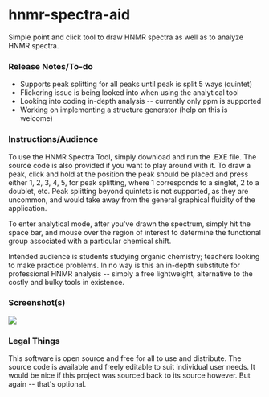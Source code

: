 # hnmr-spectra-aid

Simple point and click tool to draw HNMR spectra as well as to analyze HNMR spectra.

### Release Notes/To-do
* Supports peak splitting for all peaks until peak is split 5 ways (quintet)
* Flickering issue is being looked into when using the analytical tool
* Looking into coding in-depth analysis -- currently only ppm is supported
* Working on implementing a structure generator (help on this is welcome)

### Instructions/Audience
To use the HNMR Spectra Tool, simply download and run the .EXE file. The source code is also provided if you want to play around with it. To draw a peak, click and hold at the position the peak should be placed and press either 1, 2, 3, 4, 5, for peak splitting, where 1 corresponds to a singlet, 2 to a doublet, etc. Peak splitting beyond quintets is not supported, as they are uncommon, and would take away from the general graphical fluidity of the application.

To enter analytical mode, after you've drawn the spectrum, simply hit the space bar, and mouse over the region of interest to determine the functional group associated with a particular chemical shift.

Intended audience is students studying organic chemistry; teachers looking to make practice problems. In no way is this an in-depth substitute for professional HNMR analysis -- simply a free lightweight, alternative to the costly and bulky tools in existence.

### Screenshot(s)

<img src=http://i.imgur.com/vdwcRyx.png>

### Legal Things
This software is open source and free for all to use and distribute. The source code is available and freely editable to suit individual user needs. It would be nice if this project was sourced back to its source however. But again -- that's optional.
